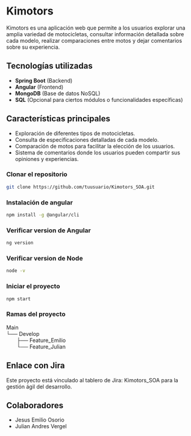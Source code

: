 # Kimotors

Kimotors es una aplicación web que permite a los usuarios explorar una amplia variedad de motocicletas, consultar información detallada sobre cada modelo, realizar comparaciones entre motos y dejar comentarios sobre su experiencia.

## Tecnologías utilizadas

- **Spring Boot** (Backend)
- **Angular** (Frontend)
- **MongoDB** (Base de datos NoSQL)
- **SQL** (Opcional para ciertos módulos o funcionalidades específicas)



## Características principales

- Exploración de diferentes tipos de motocicletas.
- Consulta de especificaciones detalladas de cada modelo.
- Comparación de motos para facilitar la elección de los usuarios.
- Sistema de comentarios donde los usuarios pueden compartir sus opiniones y experiencias.

### Clonar el repositorio

```bash
git clone https://github.com/tuusuario/Kimotors_SOA.git
```

### Instalación de angular

```bash
npm install -g @angular/cli
```

### Verificar version de Angular

```bash
ng version
```

### Verificar version de Node

```bash
node -v
```

### Iniciar el proyecto

```bash
npm start
```

### Ramas del proyecto

Main<br>
└── Develop<br>
&emsp;&emsp;├── Feature_Emilio<br>
&emsp;&emsp;└── Feature_Julian

## Enlace con Jira

Este proyecto está vinculado al tablero de Jira: Kimotors_SOA para la gestión ágil del desarrollo.

## Colaboradores

- Jesus Emilio Osorio
- Julian Andres Vergel
